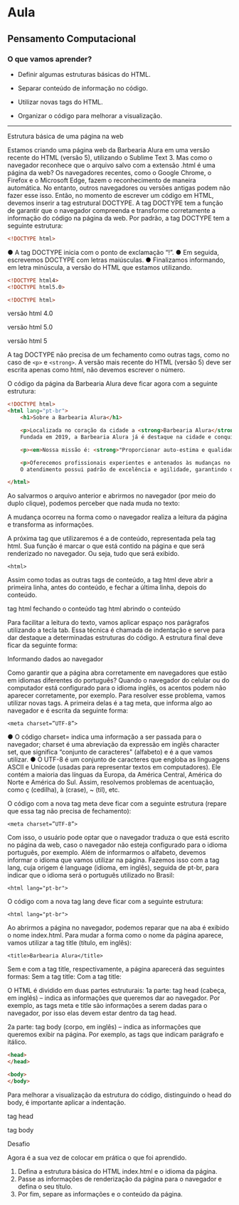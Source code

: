 # Aula 

## Pensamento Computacional

### O que vamos aprender?

* Definir algumas estruturas básicas do HTML.

* Separar conteúdo de informação no código.

* Utilizar novas tags do HTML.

* Organizar o código para melhorar a visualização.

___
Estrutura básica de uma página na web


Estamos criando uma página web da Barbearia Alura em uma versão recente do HTML (versão 5), utilizando
o Sublime Text 3. Mas como o navegador reconhece que o arquivo salvo com a extensão .html é uma
página da web? Os navegadores recentes, como o Google Chrome, o Firefox e o Microsoft Edge, fazem o
reconhecimento de maneira automática. No entanto, outros navegadores ou versões antigas podem não
fazer esse isso. Então, no momento de escrever um código em HTML, devemos inserir a tag estrutural
DOCTYPE. A tag DOCTYPE tem a função de garantir que o navegador compreenda e transforme
corretamente a informação do código na página da web. Por padrão, a tag DOCTYPE tem a seguinte
estrutura:

```html
<!DOCTYPE html>
```

● A tag DOCTYPE inicia com o ponto de exclamação “!”.
● Em seguida, escrevemos DOCTYPE com letras maiúsculas.
● Finalizamos informando, em letra minúscula, a versão do HTML que estamos utilizando.

```html
<!DOCTYPE html4>
<!DOCTYPE html5.0>

<!DOCTYPE html>
```
versão html 4.0

versão html 5.0

versão html 5


A tag DOCTYPE não precisa de um fechamento como outras tags, como no caso de ```<p>``` e ```<strong>```. A versão mais recente do HTML (versão 5) deve ser escrita apenas como html, não
devemos escrever o número.

O código da página da Barbearia Alura deve ficar agora com a seguinte estrutura:

```html
<!DOCTYPE html>
<html lang="pt-br">
    <h1>Sobre a Barbearia Alura</h1>

    <p>Localizada no coração da cidade a <strong>Barbearia Alura</strong> traz para o mercado o que há de melhor para o seu cabelo e barba. 
    Fundada em 2019, a Barbearia Alura já é destaque na cidade e conquista novos clientes a cada dia.</p>

    <p><em>Nossa missão é: <strong>"Proporcionar auto-estima e qualidade de vida aos clientes"</strong>.</em></p>

    <p>Oferecemos profissionais experientes e antenados às mudanças no mundo da moda. 
    O atendimento possui padrão de excelência e agilidade, garantindo qualidade e satisfação dos nossos clientes.</p>

</html>
```

Ao salvarmos o arquivo anterior e abrirmos no navegador (por meio do duplo clique), podemos perceber que nada
muda no texto:

A mudança ocorreu na forma como o navegador realiza a leitura da página e
transforma as informações.

A próxima tag que utilizaremos é a de conteúdo, representada pela tag html. Sua função é marcar o que está contido na
página e que será renderizado no navegador. Ou seja, tudo que será exibido.

```<html>```

Assim como todas as outras tags de conteúdo, a tag html deve abrir a primeira linha, antes do conteúdo, e fechar a
última linha, depois do conteúdo.

tag html fechando o conteúdo
tag html abrindo o conteúdo

Para facilitar a leitura do texto, vamos aplicar espaço nos parágrafos utilizando a tecla tab. Essa técnica é
chamada de indentação e serve para dar destaque a determinadas estruturas do código. A estrutura final
deve ficar da seguinte forma:

Informando dados ao navegador

Como garantir que a página abra corretamente em navegadores que estão em idiomas diferentes do português?
Quando o navegador do celular ou do computador está configurado para o idioma inglês, os acentos podem não
aparecer corretamente, por exemplo. Para resolver esse problema, vamos utilizar novas tags. A primeira delas é a tag
meta, que informa algo ao navegador e é escrita da seguinte forma:

```<meta charset=”UTF-8”>```

● O código charset= indica uma informação a ser passada para o navegador; charset é uma abreviação da
expressão em inglês character set, que significa “conjunto de caracteres" (alfabeto) e é a que vamos utilizar.
● O UTF-8 é um conjunto de caracteres que engloba as linguagens ASCII e Unicode (usadas para
representar textos em computadores). Ele contém a maioria das línguas da Europa, da América Central, América do Norte e América do Sul. Assim, resolvemos problemas de acentuação, como ç (cedilha), à (crase), ~ (til), etc.

O código com a nova tag meta deve ficar com a seguinte estrutura (repare que essa tag não precisa de fechamento):

```<meta charset=”UTF-8”>```

Com isso, o usuário pode optar que o navegador traduza o que está escrito no página da web, caso o navegador não esteja configurado para o idioma português, por exemplo.
Além de informarmos o alfabeto, devemos informar o idioma que vamos utilizar na página. Fazemos isso com a tag lang, cuja origem é language (idioma, em inglês), seguida de pt-br, para indicar que o idioma será o português utilizado no Brasil:

```<html lang="pt-br">```


O código com a nova tag lang deve ficar com a seguinte estrutura:

```<html lang="pt-br">```

Ao abrirmos a página no navegador, podemos reparar que na aba é exibido o nome index.html. Para mudar a forma como o nome da página aparece, vamos utilizar a tag title (título, em inglês):

```<title>Barbearia Alura</title>```


Sem e com a tag title, respectivamente, a página aparecerá das seguintes formas: Sem a tag title: Com a tag title:

O HTML é dividido em duas partes estruturais:
1a parte: tag head (cabeça, em inglês) – indica as informações que queremos dar ao navegador. Por exemplo, as tags meta e title são informações a serem dadas para o navegador, por isso elas devem estar dentro da tag head.

2a parte: tag body (corpo, em inglês) – indica as informações que queremos exibir na página. Por exemplo, as tags que indicam parágrafo e itálico.

```html
<head>
</head>

<body>
</body>
```

Para melhorar a visualização da estrutura do código, distinguindo o head do body, é importante aplicar a indentação.

tag head

tag body

Desafio

Agora é a sua vez de colocar em prática o que foi aprendido.
1. Defina a estrutura básica do HTML index.html e o idioma da página.
2. Passe as informações de renderização da página para o navegador e defina
o seu título.
3. Por fim, separe as informações e o conteúdo da página.
